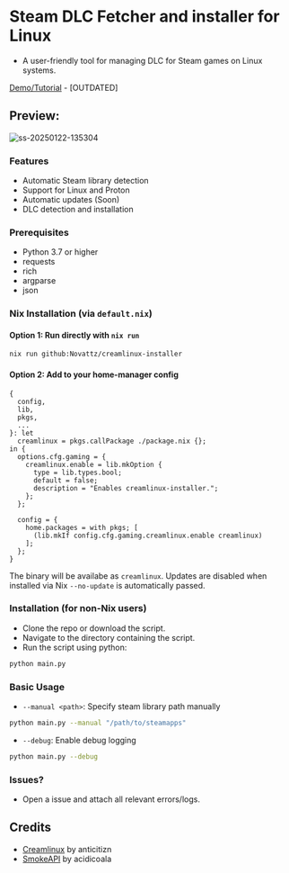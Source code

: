
# Steam DLC Fetcher and installer for Linux
- A user-friendly tool for managing DLC for Steam games on Linux systems. 

[Demo/Tutorial](https://www.youtube.com/watch?v=Y1E15rUsdDw) - [OUTDATED]

## Preview:
![ss-20250122-135304](https://github.com/user-attachments/assets/899ff1dd-0c4b-4d95-bea5-77e8af0e3c90)

### Features
- Automatic Steam library detection
- Support for Linux and Proton
- Automatic updates (Soon)
- DLC detection and installation

### Prerequisites
- Python 3.7 or higher
- requests
- rich
- argparse
- json

### Nix Installation (via `default.nix`)

#### Option 1: Run directly with `nix run`
```bash
nix run github:Novattz/creamlinux-installer
```
#### Option 2: Add to your home-manager config
```
{
  config,
  lib,
  pkgs,
  ...
}: let
  creamlinux = pkgs.callPackage ./package.nix {};
in {
  options.cfg.gaming = {
    creamlinux.enable = lib.mkOption {
      type = lib.types.bool;
      default = false;
      description = "Enables creamlinux-installer.";
    };
  };

  config = {
    home.packages = with pkgs; [
      (lib.mkIf config.cfg.gaming.creamlinux.enable creamlinux)
    ];
  };
}
```
The binary will be availabe as `creamlinux`.
Updates are disabled when installed via Nix `--no-update` is automatically passed. 

### Installation (for non-Nix users)

- Clone the repo or download the script.
- Navigate to the directory containing the script.
- Run the script using python:
```bash
python main.py
```

### Basic Usage
- `--manual <path>`: Specify steam library path manually
```bash
python main.py --manual "/path/to/steamapps"
```
- `--debug`: Enable debug logging
```bash
python main.py --debug
```

### Issues?
- Open a issue and attach all relevant errors/logs.

## Credits
- [Creamlinux](https://github.com/anticitizn/creamlinux) by anticitizn
- [SmokeAPI](https://github.com/acidicoala/SmokeAPI) by acidicoala
